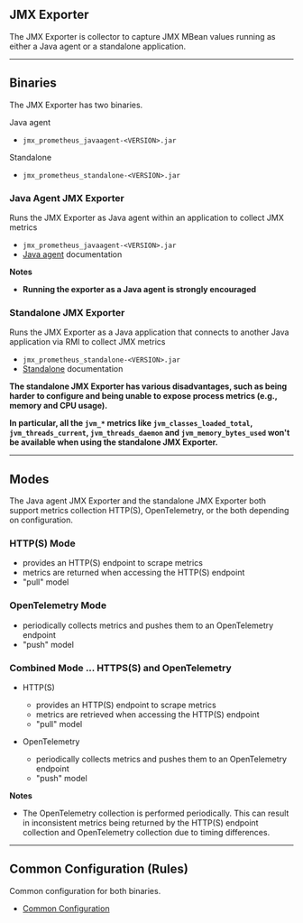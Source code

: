 JMX Exporter
---

The JMX Exporter is collector to capture JMX MBean values running as either a Java agent or a standalone application.

---

## Binaries

The JMX Exporter has two binaries.

Java agent

- `jmx_prometheus_javaagent-<VERSION>.jar`

Standalone

- `jmx_prometheus_standalone-<VERSION>.jar`

### Java Agent JMX Exporter

Runs the JMX Exporter as Java agent within an application to collect JMX metrics

- `jmx_prometheus_javaagent-<VERSION>.jar`
- [Java agent](JAVA_AGENT.md) documentation

**Notes**

- **Running the exporter as a Java agent is strongly encouraged**

### Standalone JMX Exporter

Runs the JMX Exporter as a Java application that connects to another Java application via RMI to collect JMX metrics

- `jmx_prometheus_standalone-<VERSION>.jar`
- [Standalone](STANDALONE.md) documentation

**The standalone JMX Exporter has various disadvantages, such as being harder to configure and being unable to expose
process metrics (e.g., memory and CPU usage).**

**In particular, all the `jvm_*` metrics like `jvm_classes_loaded_total`, `jvm_threads_current`,
`jvm_threads_daemon` and `jvm_memory_bytes_used` won't be available when
using the standalone JMX Exporter.**

---

## Modes

The Java agent JMX Exporter and the standalone JMX Exporter both support metrics collection HTTP(S), OpenTelemetry, or the both depending on configuration.

### HTTP(S) Mode

- provides an HTTP(S) endpoint to scrape metrics
- metrics are returned when accessing the HTTP(S) endpoint
- "pull" model

### OpenTelemetry Mode

- periodically collects metrics and pushes them to an OpenTelemetry endpoint
- "push" model

### Combined Mode ... HTTPS(S) and OpenTelemetry

- HTTP(S)
  - provides an HTTP(S) endpoint to scrape metrics
  - metrics are retrieved when accessing the HTTP(S) endpoint 
  - "pull" model


- OpenTelemetry
  - periodically collects metrics and pushes them to an OpenTelemetry endpoint
  - "push" model

**Notes**

- The OpenTelemetry collection is performed periodically. This can result in inconsistent metrics being returned by the HTTP(S) endpoint collection and OpenTelemetry collection due to timing differences.

---

## Common Configuration (Rules)

Common configuration for both binaries.

- [Common Configuration](COMMON_CONFIGURATION.md)
